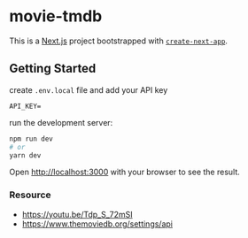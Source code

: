 # movie-tmdb

This is a [Next.js](https://nextjs.org/) project bootstrapped with [`create-next-app`](https://github.com/vercel/next.js/tree/canary/packages/create-next-app).

## Getting Started

create `.env.local` file and add your API key

```env
API_KEY=
```

run the development server:

```bash
npm run dev
# or
yarn dev
```

Open [http://localhost:3000](http://localhost:3000) with your browser to see the result.

### Resource

- https://youtu.be/Tdp_S_72mSI
- https://www.themoviedb.org/settings/api
